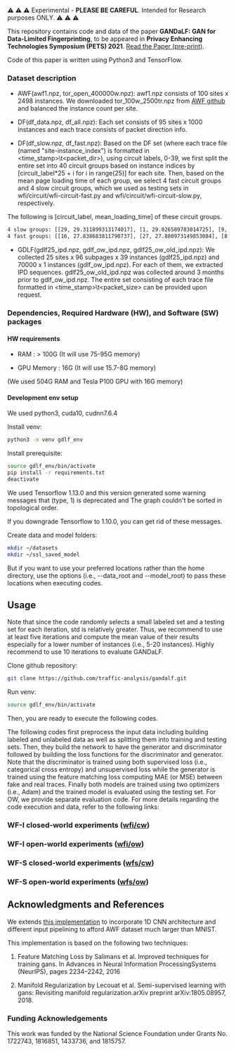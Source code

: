 
:warning: :warning: :warning: Experimental - **PLEASE BE CAREFUL**. Intended for Research purposes ONLY. :warning: :warning: :warning:

This repository contains code and data of the paper **GANDaLF: GAN for Data-Limited Fingerprinting**, to be appeared in **Privacy Enhancing Technologies Symposium (PETS) 2021**.
[Read the Paper (pre-print)](https://petsymposium.org/2021/files/papers/issue2/popets-2021-0029.pdf).

Code of this paper is written using Python3 and TensorFlow. 

### Dataset description

- AWF(awf1.npz, tor_open_400000w.npz): awf1.npz consists of 100 sites x 2498 instances. We downloaded tor_100w_2500tr.npz from [AWF github](https://github.com/DistriNet/DLWF) and balanced the instance count per site. 

- DF(df_data.npz, df_all.npz): Each set consists of 95 sites x 1000 instances and each trace consists of packet direction info.

- DF(df_slow.npz, df_fast.npz): Based on the DF set (where each trace file (named "site-instance_index") is formatted in <time_stamp>\t<packet_dir>), using circuit labels, 0-39, we first split the entire set into 40 circuit groups based on instance indices by [circuit_label*25 + i for i in range(25)] for each site. Then, based on the mean page loading time of each group, we select 4 fast circuit groups and 4 slow circuit groups, which we used as testing sets in wfi/circuit/wfi-circuit-fast.py and wfi/circuit/wfi-circuit-slow.py, respectively.

The following is [circuit_label, mean_loading_time] of these circuit groups.
```sh                                
4 slow groups: [[29, 29.311899313174017], [1, 29.026589783014725], [9, 28.93622463908884], [6, 28.92861685090533]]
4 fast groups: [[16, 27.838683811790737], [27, 27.880973149853084], [8, 27.951370530079572], [26, 27.981911256391193]]
```                          

- GDLF(gdlf25_ipd.npz, gdlf_ow_ipd.npz, gdlf25_ow_old_ipd.npz): We collected 25 sites x 96 subpages x 39 instances (gdlf25_ipd.npz) and 70000 x 1 instances (gdlf_ow_ipd.npz). For each of them, we extracted IPD sequences. gdlf25_ow_old_ipd.npz was collected around 3 months prior to gdlf_ow_ipd.npz. The entire set consisting of each trace file formatted in <time_stamp>\t<packet_size> can be provided upon request.

### Dependencies, Required Hardware (HW), and Software (SW) packages

#### HW requirements

 - RAM : > 100G (It will use 75-95G memory)
 
 - GPU Memory : 16G (It will use 15.7-8G memory)
 
 (We used 504G RAM and Tesla P100 GPU with 16G memory)

#### Development env setup

We used python3, cuda10, cudnn7.6.4

Install venv:

```sh
python3 -m venv gdlf_env
```

Install prerequisite:

```sh
source gdlf_env/bin/activate
pip install -r requirements.txt
deactivate
```

We used Tensorflow 1.13.0 and this version generated some warning messages that (type, 1) is deprecated and The graph couldn't be sorted in topological order. 

If you downgrade Tensorflow to 1.10.0, you can get rid of these messages.

Create data and model folders:

```sh
mkdir ~/datasets
mkdir ~/ssl_saved_model
```

But if you want to use your preferred locations rather than the home directory, use the options (i.e., --data_root and --model_root) to pass these locations when executing codes.

## Usage

Note that since the code randomly selects a small labeled set and a testing set for each iteration, std is relatively greater. Thus, we recommend to use at least five iterations and compute the mean value of their results especially for a lower number of instances (i.e., 5-20 instances). Highly recommend to use 10 iterations to evaluate GANDaLF. 

Clone github repository:

```sh
git clone https://github.com/traffic-analysis/gandalf.git
```

Run venv:

```sh
source gdlf_env/bin/activate
```

Then, you are ready to execute the following codes.

The following codes first preprocess the input data including building labeled and unlabeled data as well as splitting them into training and testing sets. Then, they build the network to have the generator and discriminator followed by building the loss functions for the discriminator and generator. Note that the discriminator is trained using both supervised loss (i.e., categorical cross entropy) and unsupervised loss while the generator is trained using the feature matching loss computing MAE (or MSE) between fake and real traces. Finally both models are trained using two optimizers (i.e., Adam) and the trained model is evaluated using the testing set. For OW, we provide separate evaluation code. For more details regarding the code execution and data, refer to the following links: 

### WF-I closed-world experiments ([wfi/cw](https://github.com/traffic-analysis/gandalf/tree/main/wfi#cw-experiments-using-510205090-instances))

### WF-I open-world experiments ([wfi/ow](https://github.com/traffic-analysis/gandalf/tree/main/wfi#ow-training-using-20-instances))

### WF-S closed-world experiments ([wfs/cw](https://github.com/traffic-analysis/gandalf/tree/main/wfs#cw-experiments-using-510205090-instances))

### WF-S open-world experiments ([wfs/ow](https://github.com/traffic-analysis/gandalf/tree/main/wfs#ow-training-using-90-instances))

## Acknowledgments and References

We extends [this implementation](https://medium.com/@jos.vandewolfshaar/semi-supervised-learning-with-gans-23255865d0a4) to incorporate 1D CNN architecture and different input pipelining to afford AWF dataset much larger than MNIST.

This implementation is based on the following two techniques:

1. Feature Matching Loss by Salimans et al. Improved techniques for training gans. In Advances in Neural Information ProcessingSystems (NeurIPS), pages 2234–2242, 2016

2. Manifold Regularization by Lecouat et al. Semi-supervised learning with gans: Revisiting manifold regularization.arXiv preprint arXiv:1805.08957, 2018.

### Funding Acknowledgements
This work was funded by the National Science Foundation under Grants No. 1722743, 1816851, 1433736, and 1815757.

